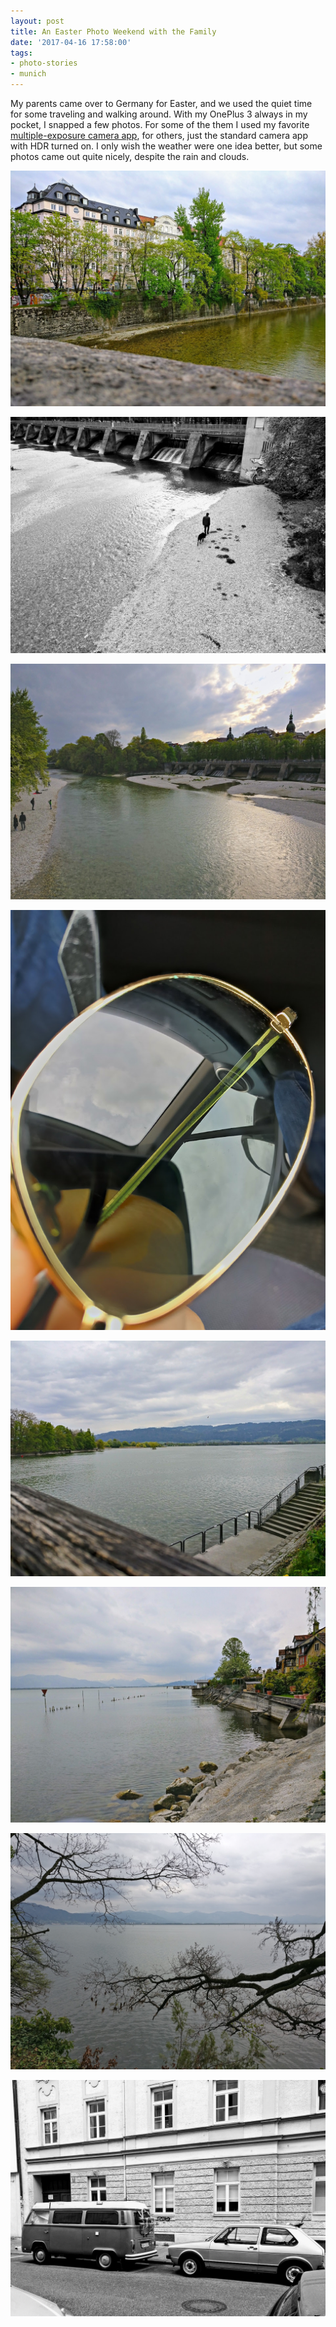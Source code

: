 ```yaml
---
layout: post
title: An Easter Photo Weekend with the Family
date: '2017-04-16 17:58:00'
tags:
- photo-stories
- munich
---
```


My parents came over to Germany for Easter, and we used the quiet time for some traveling and walking around. With my OnePlus 3 always in my pocket, I snapped a few photos. For some of the them I used my favorite [multiple-exposure camera app](https://play.google.com/store/apps/details?id=com.almalence.hdr_plus), for others, just the standard camera app with HDR turned on. I only wish the weather were one idea better, but some photos came out quite nicely, despite the rain and clouds.

![](/assets/img/2017/2017-04-14_18-25-14_HDR-2.jpg)

![](/assets/img/2017/IMG_20170414_184742-2.jpg)

![](/assets/img/2017/2017-04-14_18-51-23_HDR-2-2.jpg)

![](/assets/img/2017/2017-04-15_12-52-42_HDR.jpg)

![](/assets/img/2017/2017-04-15_14-14-09_HDR.jpg)

![](/assets/img/2017/2017-04-15_14-27-45_HDR-2-1.jpg)

![](/assets/img/2017/IMG_20170415_140556.jpg)

![](/assets/img/2017/IMG_20170416_112212.jpg)
